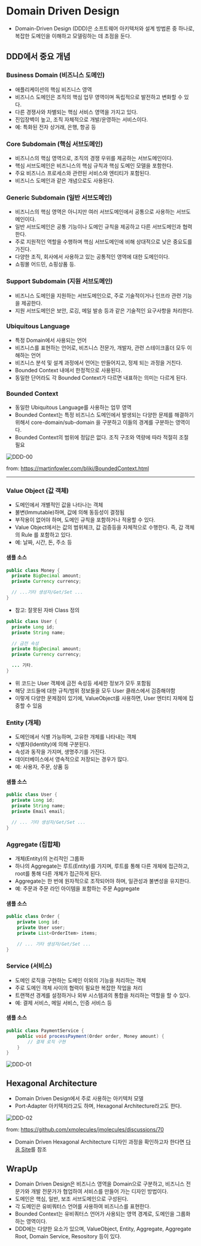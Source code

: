 # Domain Driven Design 

- Domain-Driven Design (DDD)은 소프트웨어 아키텍처와 설계 방법론 중 하나로, 복잡한 도메인을 이해하고 모델링하는 데 초점을 둔다. 


## DDD에서 중요 개념

### Business Domain (비즈니스 도메인)

- 애플리케이션의 핵심 비즈니스 영역
- 비즈니스 도메인은 조직의 핵심 업무 영역이며 독립적으로 발전하고 변화할 수 있다.
- 다른 경쟁사와 차별되는 핵심 서비스 영역을 가지고 있다. 
- 진입장벽이 높고, 조직 자체적으로 개발/운영하는 서비스이다. 
- 예: 특화된 전자 상거래, 은행, 항공 등

### Core Subdomain (핵심 서브도메인)

- 비즈니스의 핵심 영역으로, 조직의 경쟁 우위를 제공하는 서브도메인이다.
- 핵심 서브도메인은 비즈니스의 핵심 규칙과 핵심 도메인 모델을 포함한다.
- 주요 비즈니스 프로세스와 관련된 서비스와 엔티티가 포함된다.
- 비즈니스 도메인과 같은 개념으로도 사용된다. 

### Generic Subdomain (일반 서브도메인)

- 비즈니스의 핵심 영역은 아니지만 여러 서브도메인에서 공통으로 사용하는 서브도메인이다.
- 일반 서브도메인은 공통 기능이나 도메인 규칙을 제공하고 다른 서브도메인과 협력한다.
- 주로 지원적인 역할을 수행하며 핵심 서브도메인에 비해 상대적으로 낮은 중요도를 가진다.
- 다양한 조직, 회사에서 사용하고 있는 공통적인 영역에 대한 도메인이다. 
- 쇼핑몰 어드민, 쇼핑상품 등.

### Support Subdomain (지원 서브도메인)

- 비즈니스 도메인을 지원하는 서브도메인으로, 주로 기술적이거나 인프라 관련 기능을 제공한다.
- 지원 서브도메인은 보안, 로깅, 메일 발송 등과 같은 기술적인 요구사항을 처리한다.

### Ubiquitous Language

- 특정 Domain에서 사용되는 언어
- 비즈니스를 표현하는 언어로, 비즈니스 전문가, 개발자, 관련 스테이크홀더 모두 이해하는 언어
- 비즈니스 분석 및 설계 과정에서 언어는 만들어지고, 정제 되는 과정을 거친다. 
- Bounded Context 내에서 한정적으로 사용된다. 
- 동일한 단어라도 각 Bounded Context가 다르면 내표하는 의미는 다르게 된다. 

### Bounded Context

- 동일한 Ubiquitous Language를 사용하는 업무 영역
- Bounded Context는 특정 비즈니스 도메인에서 발생되는 다양한 문제를 해결하기 위해서 core-domain/sub-domain 을 구분하고 이들의 경계를 구분하는 영역이다.
- Bounded Context의 범위에 정답은 없다. 조직 구조와 역량에 따라 적절히 조절 필요 

![DDD-00](imgs/DDD-00.png)

from: https://martinfowler.com/bliki/BoundedContext.html

------------------------

### Value Object (값 객체)

- 도메인에서 개별적인 값을 나타나는 객체 
- 불변(Immutable)하며, 값에 의해 동등성이 결정됨 
- 부작용이 없어야 하며, 도메인 규칙을 포함하거나 적용할 수 있다.
- Value Object에서는 값의 범위체크, 값 검증등을 자체적으로 수행한다. 즉, 갑 객체의 Rule 를 포함하고 있다. 
- 예: 날짜, 시간, 돈, 주소 등

#### 샘플 소스

```java
public class Money {
  private BigDecimal amount;
  private Currency currency;

  // ...기타 생성자/Get/Set ...
} 
```

- 참고: 잘못된 자바 Class 정의

```java
public class User {
  private Long id;
  private String name;

  // 금전 속성 
  private BigDecimal amount;
  private Currency currency;

  ... 기타. 
}
```

- 위 코드는 User 객체에 금전 속성등 세세한 정보가 모두 포함됨
- 해당 코드들에 대한 규칙/범위 정보들을 모두 User 클래스에서 검증해야함
- 이렇게 다양한 문제점이 있기에, ValueObject를 사용하면,  User 엔터티 자체에 집중할 수 있음 

### Entity (개체)

- 도메인에서 식별 가능하며, 고유한 개체를 나타내는 객체
- 식별자(Identity)에 의해 구분된다. 
- 속성과 동작을 가지며, 생명주기를 가진다.
- 데이터베이스에서 영속적으로 저장되는 경우가 많다.
- 예: 사용자, 주문, 상품 등

#### 샘플 소스

```java
public class User {
  private Long id;
  private String name;
  private Email email;

  // ... 기타 생성자/Get/Set ...
}
```

### Aggregate (집합체)

- 개체(Entity)의 논리적인 그룹화
- 하나의 Aggregate는 루트(Entity)를 가지며, 루트를 통해 다른 개체에 접근하고, root를 통해 다른 개체가 접근하게 된다. 
- Aggregate는 한 번에 원자적으로 조작되어야 하며, 일관성과 불변성을 유지한다.
- 예: 주문과 주문 라인 아이템을 포함하는 주문 Aggregate

#### 샘플 소스

```java
public class Order {
    private Long id;
    private User user;
    private List<OrderItem> items;

    // ... 기타 생성자/Get/Set ...
}
```

### Service (서비스)

- 도메인 로직을 구현하는 도메인 이외의 기능을 처리하는 객체
- 주로 도메인 객체 사이의 협력이 필요한 복잡한 작업을 처리
- 트랜잭션 경계를 설정하거나 외부 시스템과의 통합을 처리하는 역할을 할 수 있다.
- 예: 결제 서비스, 메일 서비스, 인증 서비스 등

#### 샘플 소스

```java
public class PaymentService {
    public void processPayment(Order order, Money amount) {
        // 결제 로직 구현
    }
}
```


![DDD-01](imgs/DDD-01.png)

## Hexagonal Architecture

- Domain Driven Design에서 주로 사용하는 아키텍처 모델
- Port-Adapter 아키텍처라고도 하며, Hexagonal Architecture라고도 한다. 

![DDD-02](imgs/DDD-02.png)

from: https://github.com/xmolecules/jmolecules/discussions/70

- Domain Driven Hexagonal Architecture 디자인 과정을 확인하고자 한다면 [다음 Site](https://herbertograca.com/2017/11/16/explicit-architecture-01-ddd-hexagonal-onion-clean-cqrs-how-i-put-it-all-together/)를 참조 

## WrapUp

- Domain Driven Design은 비즈니스 영역을 Domain으로 구분하고, 비즈니스 전문가와 개발 전문가가 협업하여 서비스를 만들어 가는 디자인 방법이다. 
- 도메인은 핵심, 일반, 보조 서브도메인으로 구성된다. 
- 각 도메인은 유비쿼터스 언어를 사용하여 비즈니스를 표현한다. 
- Bounded Context는 유비쿼터스 언어가 사용되는 영역 경계로, 도메인을 그룹화 하는 영역이다. 
- DDD에는 다양한 요소가 있으며, ValueObject, Entity, Aggregate, Aggregate Root, Domain Service, Resository 등이 있다. 